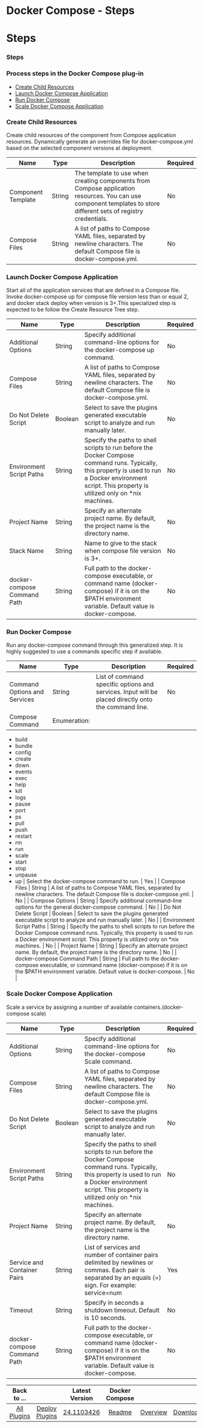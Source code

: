 
Docker Compose - Steps
======================

# Steps


### Steps




### Process steps in the Docker Compose plug-in

* [Create Child Resources](#create_child_resources)
* [Launch Docker Compose Application](#launch_docker_compose_application)
* [Run Docker Compose](#run_docker_compose)
* [Scale Docker Compose Application](#scale_docker_compose_application)


### Create Child Resources

Create child resources of the component from Compose application resources. Dynamically generate an overrides file for docker-compose.yml based on the selected component versions at deployment.



| Name | Type | Description                                                                                                          | Required |
| ---- | ---- | -------------------------------------------------------------------------------------------------------------------- | -------- |
| Component Template | String | The template to use when creating components from Compose application resources. You can use component templates to store different sets of registry credentials. | No |
| Compose Files | String | A list of paths to Compose YAML files, separated by newline characters. The default Compose file is docker-compose.yml. | No |

### Launch Docker Compose Application

Start all of the application services that are defined in a Compose file. Invoke docker-compose up for compose file version less than or equal 2, and docker stack deploy when version is 3+.This specialized step is expected to be follow the Create Resource Tree step.



| Name | Type | Description                                                                                                          | Required |
| ---- | ---- | -------------------------------------------------------------------------------------------------------------------- | -------- |
| Additional Options | String | Specify additional command-line options for the docker-compose up command. | No |
| Compose Files | String | A list of paths to Compose YAML files, separated by newline characters. The default Compose file is docker-compose.yml. | No |
| Do Not Delete Script | Boolean | Select to save the plugins generated executable script to analyze and run manually later. | No |
| Environment Script Paths | String | Specify the paths to shell scripts to run before the Docker Compose command runs. Typically, this property is used to run a Docker environment script. This property is utilized only on \*nix machines. | No |
| Project Name | String | Specify an alternate project name. By default, the project name is the directory name. | No |
| Stack Name | String | Name to give to the stack when compose file version is 3+. | No |
| docker-compose Command Path | String | Full path to the docker-compose executable, or command name (docker-compose) if it is on the $PATH environment variable. Default value is docker-compose. | No |

### Run Docker Compose

Run any docker-compose command through this generalized step. It is highly suggested to use a commands specific step if available.



| Name | Type | Description                                                                                                          | Required |
| ---- | ---- | -------------------------------------------------------------------------------------------------------------------- | -------- |
| Command Options and Services | String | List of command specific options and services. Input will be placed directly onto the command line. | No |
| Compose Command | Enumeration:
* build
* bundle
* config
* create
* down
* events
* exec
* help
* kill
* logs
* pause
* port
* ps
* pull
* push
* restart
* rm
* run
* scale
* start
* stop
* unpause
* up
| Select the docker-compose command to run. | Yes |
| Compose Files | String | A list of paths to Compose YAML files, separated by newline characters. The default Compose file is docker-compose.yml. | No |
| Compose Options | String | Specify additional command-line options for the general docker-compose command. | No |
| Do Not Delete Script | Boolean | Select to save the plugins generated executable script to analyze and run manually later. | No |
| Environment Script Paths | String | Specify the paths to shell scripts to run before the Docker Compose command runs. Typically, this property is used to run a Docker environment script. This property is utilized only on \*nix machines. | No |
| Project Name | String | Specify an alternate project name. By default, the project name is the directory name. | No |
| docker-compose Command Path | String | Full path to the docker-compose executable, or command name (docker-compose) if it is on the $PATH environment variable. Default value is docker-compose. | No |

### Scale Docker Compose Application

Scale a service by assigning a number of available containers.(docker-compose scale)


| Name | Type | Description                                                                                                          | Required |
| ---- | ---- | -------------------------------------------------------------------------------------------------------------------- | -------- |
| Additional Options | String | Specify additional command-line options for the docker-compose Scale command. | No |
| Compose Files | String | A list of paths to Compose YAML files, separated by newline characters. The default Compose file is docker-compose.yml. | No |
| Do Not Delete Script | Boolean | Select to save the plugins generated executable script to analyze and run manually later. | No |
| Environment Script Paths | String | Specify the paths to shell scripts to run before the Docker Compose command runs. Typically, this property is used to run a Docker environment script. This property is utilized only on \*nix machines. | No |
| Project Name | String | Specify an alternate project name. By default, the project name is the directory name. | No |
| Service and Container Pairs | String | List of services and number of container pairs delimited by newlines or commas. Each pair is separated by an equals (=) sign. For example: service=num | Yes |
| Timeout | String | Specify in seconds a shutdown timeout. Default is 10 seconds. | No |
| docker-compose Command Path | String | Full path to the docker-compose executable, or command name (docker-compose) if it is on the $PATH environment variable. Default value is docker-compose. | No |



|Back to ...||Latest Version|Docker Compose |||
| :---: | :---: | :---: | :---: | :---: | :---: |
|[All Plugins](../../index.md)|[Deploy Plugins](../README.md)|[24.1103426](https://raw.githubusercontent.com/UrbanCode/IBM-UCD-PLUGINS/main/files/docker-compose/docker-compose-24.1103426.zip)|[Readme](README.md)|[Overview](overview.md)|[Downloads](downloads.md)|

